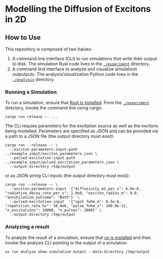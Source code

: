 # Modelling the Diffusion of Excitons in 2D

## How to Use
This repository is composed of two halves:

1) A command line interface (CLI) to run simulations that write their output to disk.
   The simulation Rust code lives in the [`./experiment`](./experiment/) directory.
2) A command lind interface to analyze and visualize simulationt outputputs.
   The analysis/visualization Python code lives in the [`./analysis`](./analysis/)
   directory.

### Running a Simulation

To run a simulation, ensure that
[Rust is installed](https://www.rust-lang.org/tools/install). From the
[`./experiment`](./experiment/) directory, invoke the command line using cargo:

```shell
cargo run release -- ...
```

The CLI requies parameters for the excitation source as well as the excitons
being modelled. Parameters are specified as JSON and can be provided _via_ a
path to a JSON file (the output directory must exist):

```shell
cargo run --release -- \
  --exciton-parameters-input-path ../example_input/exciton_parameters.json \
  --pulsed-excitation-input-path ../example_input/pulsed_excitation_parameters.json \
  --output-directory /tmp/output
```

or as JSON string CLI inputs (the output directory must exist):
```shell
cargo run --release -- \
  --exciton-parameters-input '{"diffusivity_m2_per_s": 6.0e-6, "radiative_decay_rate_per_s": 1.0e8, "exciton_radius_m": 0.0, "annihilation_outcome": "Both"}' \
  --pulsed-excitation-input  '{"spot_fwhm_m": 0.5e-6, "repetition_rate_hz": 50.0e6, "pulse_fwhm_s": 100.0e-12, "n_excitations": 10000, "n_pulses": 1000}' \
  --output-directory /tmp/output
```

### Analyzing a result

To analyze the result of a simulation, ensure that
[uv is installed](https://docs.astral.sh/uv/getting-started/installation)
and then invoke the analysis CLI pointing to the output of a simulation

```shell
uv run analyze show simulation-output --data-directory /tmp/output
```
